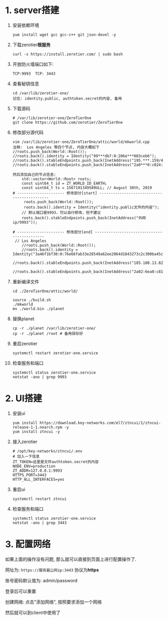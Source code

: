 # 1. server搭建

1. 安装依赖环境

   ```shell
   yum install wget gcc gcc-c++ git json-devel -y
   ```

2. 下载zerotier**根服务**

   ```shell
   curl -s https://install.zerotier.com/ | sudo bash
   ```

3. 开放防火墙端口如下:

   ```shell
   TCP:9993  TCP: 3443
   ```

4. 查看秘钥信息

   ```shell
   cd /var/lib/zerotier-one/
   记住: identity.public, authtoken.secret的内容, 备用
   ```

5. 下载源码

   ```shell
   # /var/lib/zerotier-one/ZeroTierOne
   git clone https://github.com/zerotier/ZeroTierOne
   ```

6. 修改部分源代码

   ```shell
   vim /var/lib/zerotier-one/ZeroTierOne/attic/world/mkworld.cpp
   注释:  Los Angeles 等四个节点, 内容大概如下
   //roots.push_back(World::Root());
   //roots.back().identity = Identity("99***db7:0:206e***003ceb6");
   //roots.back().stableEndpoints.push_back(InetAddress("195.***.159/443"));
   //roots.back().stableEndpoints.push_back(InetAddress("2a0***0:c024::/443"));
   
   然后添加自己的节点信息:
       std::vector<World::Root> roots;
       const uint64_t id = ZT_WORLD_ID_EARTH;
       const uint64_t ts = 1567191349589ULL; // August 30th, 2019
   # --------------------- 修改部分[start] --------------------------------------------
        roots.push_back(World::Root());
        roots.back().identity = Identity("identity.public文件的内容");
       // 默认端口是9993，可以自行修改，但不建议
       roots.back().stableEndpoints.push_back(InetAddress("外网ip/9993"));
   
   # --------------------- 修改部分[end] --------------------------------------------
   	// Los Angeles
       //roots.push_back(World::Root());
       //roots.back().identity = Identity("3a46f1bf30:0:76e66fab33e28549a62ee2064d1843273c2c300ba45c3f20bef02dbad225723bb59a9bb4b13535730961aeecf5a163ace477cceb0727025b99ac14a5166a09a3");
       //roots.back().stableEndpoints.push_back(InetAddress("185.180.13.82/9993"));
       	                              //roots.back().stableEndpoints.push_back(InetAddress("2a02:6ea0:c815::/9993"));
   
   ```

7. 重新编译文件

   ```shell
   cd ./ZeroTierOne/attic/world/
   
   source ./build.sh
   ./mkworld
   mv ./world.bin ./planet
   ```

8. 替换planet

   ```shell
   cp -r ./planet /var/lib/zerotier-one/
   cp -r ./planet /root # 备用保存好
   ```

9. 重启zerotier

   ```shell
   systemctl restart zerotier-one.service
   ```

10. 检查服务和端口

    ```shell
    systemctl status zerotier-one.service
    netstat -ano | grep 9993
    ```

# 2. UI搭建

1. 安装ui

   ```shell
   yum install https://download.key-networks.com/el7/ztncui/1/ztncui-release-1-1.noarch.rpm -y
   yum install ztncui -y
   ```

2. 接入zerotier

   ```shell
   # /opt/key-networks/ztncui/.env
   # 加入一下信息
   ZT_TOKEN=这里是文件authtoken.secret的内容
   NODE_ENV=production
   ZT_ADDR=127.0.0.1:9993
   HTTPS_PORT=3443
   HTTP_ALL_INTERFACES=yes
   ```

3. 重启ui

   ```shell
   systemctl restart ztncui
   ```

4. 检查服务和端口

   ```shell
   systemctl status zerotier-one.service
   netstat -ano | grep 3443
   ```



# 3. 配置网络

如果上面的操作没有问题, 那么就可以直接到页面上进行配置操作了.

网址为: `https://服务器公网ip:3443`  协议为**https**

账号密码默认值为: admin/password

登录后可以重置

创建网络: 点击"添加网络", 按照要求添加一个网络

然后就可以到client中使用了



